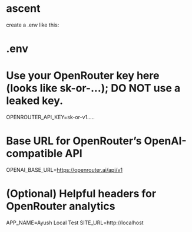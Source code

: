 # ascent

create a .env like this:

# .env
# Use your OpenRouter key here (looks like sk-or-...); DO NOT use a leaked key.
OPENROUTER_API_KEY=sk-or-v1.....

# Base URL for OpenRouter’s OpenAI-compatible API
OPENAI_BASE_URL=https://openrouter.ai/api/v1

# (Optional) Helpful headers for OpenRouter analytics
APP_NAME=Ayush Local Test
SITE_URL=http://localhost
